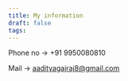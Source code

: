 ```yaml
---
title: My information
draft: false
tags:
---
```


Phone no -> +91 9950080810

Mail -> aadityagajraj8@gmail.com
 
